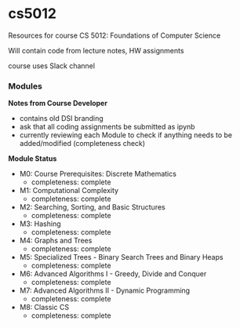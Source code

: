 # cs5012

Resources for course CS 5012: Foundations of Computer Science 

Will contain code from lecture notes, HW assignments

course uses Slack channel

### Modules

**Notes from Course Developer**
- contains old DSI branding
- ask that all coding assignments be submitted as ipynb
- currently reviewing each Module to check if anything needs to be added/modified (completeness check)

**Module Status**

- M0: Course Prerequisites: Discrete Mathematics
  - completeness: complete
- M1: Computational Complexity
  - completeness: complete
- M2: Searching, Sorting, and Basic Structures
  - completeness: complete
- M3: Hashing
  - completeness: complete
- M4: Graphs and Trees
  - completeness: complete
- M5: Specialized Trees - Binary Search Trees and Binary Heaps
  - completeness: complete
- M6: Advanced Algorithms I - Greedy, Divide and Conquer
  - completeness: complete
- M7: Advanced Algorithms II - Dynamic Programming
  - completeness: complete
- M8: Classic CS
  - completeness: complete
